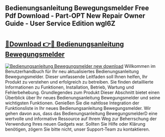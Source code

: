 ## Bedienungsanleitung Bewegungsmelder Free Pdf Download - Part-OPT New Repair Owner Guide - User Service Edition wgI6Z

# <h2><a href="http://df1jxmm.blite.top/?on=Bedienungsanleitung+Bewegungsmelder">🔗Download 👉🔴 Bedienungsanleitung Bewegungsmelder</a></h2>

[![Bedienungsanleitung Bewegungsmelder new download](https://i.imgur.com/lujVjoI.png)](http://df1jxmm.blite.top/?on=Bedienungsanleitung+Bewegungsmelder)
Willkommen im Benutzerhandbuch für Ihr neu aktualisiertes Bedienungsanleitung Bewegungsmelder. Dieser umfassende Leitfaden soll Ihnen helfen, Ihr Produkt zu verstehen und erfolgreich zu betreiben. Sie finden detaillierte Informationen zu Funktionen, Installation, Betrieb, Wartung und Fehlerbehebung. Grundlegendes zum Produkt Dieser Abschnitt bietet einen Überblick über Ihr neues Bedienungsanleitung Bewegungsmelder und seine wichtigsten Funktionen. Genießen Sie die nahtlose Integration der Funktionsliste in Ihr neues Bedienungsanleitung Bewegungsmelder. Wir gehen davon aus, dass das Bedienungsanleitung BewegungsmelderD eine wertvolle und informative Ressource auf Ihrem Weg zur Beherrschung der Verwendung Ihres neuen Gadgets war. Sollten Sie Hilfe oder Klärung benötigen, zögern Sie bitte nicht, unser Support-Team zu kontaktieren.
